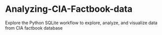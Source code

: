 # Analyzing-CIA-Factbook-data
Explore the Python SQLite workflow to explore, analyze, and visualize data from CIA factbook database
